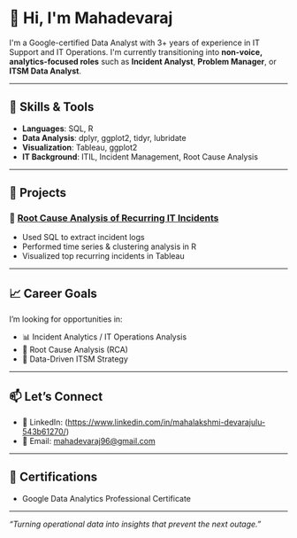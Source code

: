 # 👋 Hi, I'm Mahadevaraj

I'm a Google-certified Data Analyst with 3+ years of experience in IT Support and IT Operations. I'm currently transitioning into **non-voice, analytics-focused roles** such as **Incident Analyst**, **Problem Manager**, or **ITSM Data Analyst**.

---

## 🔧 Skills & Tools

- **Languages**: SQL, R
- **Data Analysis**: dplyr, ggplot2, tidyr, lubridate
- **Visualization**: Tableau, ggplot2
- **IT Background**: ITIL, Incident Management, Root Cause Analysis

---

## 🧪 Projects

### 📌 [Root Cause Analysis of Recurring IT Incidents](https://github.com/Mahadevaraj96/root-cause-analysis-recurring-incidents)
- Used SQL to extract incident logs
- Performed time series & clustering analysis in R
- Visualized top recurring incidents in Tableau

---

## 📈 Career Goals

I’m looking for opportunities in:
- 📊 Incident Analytics / IT Operations Analysis
- 🔎 Root Cause Analysis (RCA)
- 🧠 Data-Driven ITSM Strategy

---

## 📫 Let’s Connect

- 💼 LinkedIn: (https://www.linkedin.com/in/mahalakshmi-devarajulu-543b61270/)
- 📧 Email: mahadevaraj96@gmail.com

---

## 📜 Certifications
- Google Data Analytics Professional Certificate

---

*“Turning operational data into insights that prevent the next outage.”*


